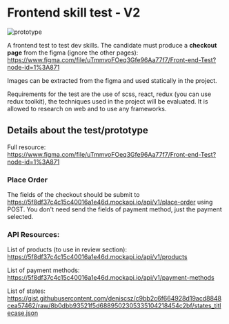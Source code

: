 # Frontend skill test - V2

![prototype](https://i.ibb.co/pfhKsX1/Screen-Shot-2020-10-19-at-22-39-37.png)

A frontend test to test dev skills. The candidate must produce a **checkout page** from the figma (ignore the other pages): https://www.figma.com/file/uTmmvoFOeq3Gfe96Aa77f7/Front-end-Test?node-id=1%3A871

Images can be extracted from the figma and used statically in the project. 

Requirements for the test are the use of scss, react, redux (you can use redux toolkit), the techniques used in the project will be evaluated. It is allowed to research on web and to use any frameworks. 

## Details about the test/prototype

Full resource: https://www.figma.com/file/uTmmvoFOeq3Gfe96Aa77f7/Front-end-Test?node-id=1%3A871 

### Place Order

The fields of the checkout should be submit to https://5f8df37c4c15c40016a1e46d.mockapi.io/api/v1/place-order using POST.
You don't need send the fields of payment method, just the payment selected.

### API Resources:

List of products (to use in review section): https://5f8df37c4c15c40016a1e46d.mockapi.io/api/v1/products

List of payment methods: https://5f8df37c4c15c40016a1e46d.mockapi.io/api/v1/payment-methods

List of states: https://gist.githubusercontent.com/deniscsz/c9bb2c6f664928d19acd8848cea57462/raw/8b0dbb93521f5d6889502305335104218454c2bf/states_titlecase.json

